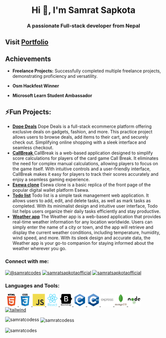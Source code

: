 
<h1 align="center">Hi 👋, I'm Samrat Sapkota</h1>
<h3 align="center">A passionate Full-stack developer from Nepal</h3>

## Visit [**Portfolio**](https://samratsapkota.netlify.app/)

## Achievements
- **Freelance Projects:** Successfully completed multiple freelance projects, demonstrating proficiency and versatility.
  
- **Osm Hackfest Winner** 
  
- **Microsoft Learn Student Ambassador** 

## ⚡Fun Projects:<br>
- [**Dope Deals**](https://dopedeals.netlify.app/)  Dope Deals is a full-stack ecommerce platform offering exclusive deals on gadgets, fashion, and more. This practice project allows users to browse deals, add items to their cart, and securely check out. Simplifying online shopping with a sleek interface and seamless checkout. <br>
- [**CallBreak** ](https://callbreakcalulator.netlify.app/) CallBreak is a web-based application designed to simplify score calculations for players of the card game Call Break. It eliminates the need for complex manual calculations, allowing players to focus on the game itself. With intuitive controls and a user-friendly interface, CallBreak makes it easy for players to track their scores accurately and enjoy a seamless gaming experience. <br>
- [**Esewa clone**](https://esewaclone.netlify.app/ )   Esewa clone is a basic replica of the front page of the popular digital wallet platform Esewa.<br>
- [**Todo list**](https://t0d0listy.netlify.app/ ) Todo list is a simple task management web application. It allows users to add, edit, and delete tasks, as well as mark tasks as completed. With its minimalist design and intuitive user interface, Todo list helps users organize their daily tasks efficiently and stay productive. <br>
- [**Weather app**]( https://samratcodes.github.io/weatherApp.github-io/)  The Weather app is a web-based application that provides real-time weather information for any location worldwide. Users can simply enter the name of a city or town, and the app will retrieve and display the current weather conditions, including temperature, humidity, wind speed, and more. With its sleek design and accurate data, the Weather app is your go-to companion for staying informed about the weather wherever you go. <br>
  
<h3 align="left">Connect with me:</h3>
<p align="left">
<a href="https://twitter.com/@samratcodes" target="blank"><img align="center" src="https://raw.githubusercontent.com/rahuldkjain/github-profile-readme-generator/master/src/images/icons/Social/twitter.svg" alt="@samratcodes" height="30" width="40" /></a>
<a href="https://instagram.com/samratsapkotaofficial" target="blank"><img align="center" src="https://raw.githubusercontent.com/rahuldkjain/github-profile-readme-generator/master/src/images/icons/Social/instagram.svg" alt="samratsapkotaofficial" height="30" width="40" /></a>
<a href="https://www.youtube.com/c/samratsapkotaofficial" target="blank"><img align="center" src="https://raw.githubusercontent.com/rahuldkjain/github-profile-readme-generator/master/src/images/icons/Social/youtube.svg" alt="samratsapkotaofficial" height="30" width="40" /></a>
</p>

<h3 align="left">Languages and Tools:</h3>
<p align="left"> 
  <a href="https://www.w3.org/html/" target="_blank" rel="noreferrer"> <img src="https://raw.githubusercontent.com/devicons/devicon/master/icons/html5/html5-original-wordmark.svg" alt="html5" width="40" height="40"/> </a>
<a href="https://www.w3schools.com/css/" target="_blank" rel="noreferrer"> <img src="https://raw.githubusercontent.com/devicons/devicon/master/icons/css3/css3-original-wordmark.svg" alt="css3" width="40" height="40"/> </a>
  <a href="https://developer.mozilla.org/en-US/docs/Web/JavaScript" target="_blank" rel="noreferrer"> <img src="https://raw.githubusercontent.com/devicons/devicon/master/icons/javascript/javascript-original.svg" alt="javascript" width="40" height="40"/> </a>
  <a href="https://reactjs.org/" target="_blank" rel="noreferrer"> <img src="https://raw.githubusercontent.com/devicons/devicon/master/icons/react/react-original-wordmark.svg" alt="react" width="40" height="40"/> </a>
<a href="https://getbootstrap.com" target="_blank" rel="noreferrer"> <img src="https://raw.githubusercontent.com/devicons/devicon/master/icons/bootstrap/bootstrap-plain-wordmark.svg" alt="bootstrap" width="40" height="40"/> </a> <a href="https://www.cprogramming.com/" target="_blank" rel="noreferrer"> <img src="https://raw.githubusercontent.com/devicons/devicon/master/icons/c/c-original.svg" alt="c" width="40" height="40"/> </a> <a href="https://www.w3schools.com/cpp/" target="_blank" rel="noreferrer"> <img src="https://raw.githubusercontent.com/devicons/devicon/master/icons/cplusplus/cplusplus-original.svg" alt="cplusplus" width="40" height="40"/> </a> 
 <a href="https://expressjs.com" target="_blank" rel="noreferrer"> <img src="https://raw.githubusercontent.com/devicons/devicon/master/icons/express/express-original-wordmark.svg" alt="express" width="40" height="40"/> </a>  <a href="https://www.mongodb.com/" target="_blank" rel="noreferrer"> <img src="https://raw.githubusercontent.com/devicons/devicon/master/icons/mongodb/mongodb-original-wordmark.svg" alt="mongodb" width="40" height="40"/> </a> <a href="https://nodejs.org" target="_blank" rel="noreferrer"> <img src="https://raw.githubusercontent.com/devicons/devicon/master/icons/nodejs/nodejs-original-wordmark.svg" alt="nodejs" width="40" height="40"/> </a>  <a href="https://tailwindcss.com/" target="_blank" rel="noreferrer"> <img src="https://www.vectorlogo.zone/logos/tailwindcss/tailwindcss-icon.svg" alt="tailwind" width="40" height="40"/> </a> </p>

<p><img align="left" src="https://github-readme-stats.vercel.app/api/top-langs/?username=samratcodes&border=true&include_all_commits=true&count_private=true&layout=compact" alt="samratcodess" /></p>


<p>&nbsp;<img align="center" src="https://github-readme-stats.vercel.app/api?username=samratcodes&show_icons=true&locale=en" alt="samratcodess" /></p>

<p><img align="center" src="https://github-readme-streak-stats.herokuapp.com/?user=samratcodes&border=true&include_all_commits=true" alt="samratcodes" /></p>
